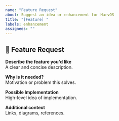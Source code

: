 ```yaml
---
name: "Feature Request"
about: Suggest an idea or enhancement for HarvOS
title: "[Feature] "
labels: enhancement
assignees: ""
---
```


## 🚀 Feature Request

**Describe the feature you'd like**  
A clear and concise description.

**Why is it needed?**  
Motivation or problem this solves.

**Possible Implementation**  
High-level idea of implementation.

**Additional context**  
Links, diagrams, references.
